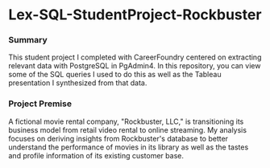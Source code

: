 # Lex-SQL-StudentProject-Rockbuster
### Summary
This student project I completed with CareerFoundry centered on extracting relevant data with PostgreSQL in PgAdmin4. In this repository, you can view some of the SQL queries I used to do this as well as the Tableau presentation I synthesized from that data.
### Project Premise
A fictional movie rental company, "Rockbuster, LLC," is transitioning its business model from retail video rental to online streaming. My analysis focuses on deriving insights from Rockbuster's database to better understand the performance of movies in its library as well as the tastes and profile information of its existing customer base.
